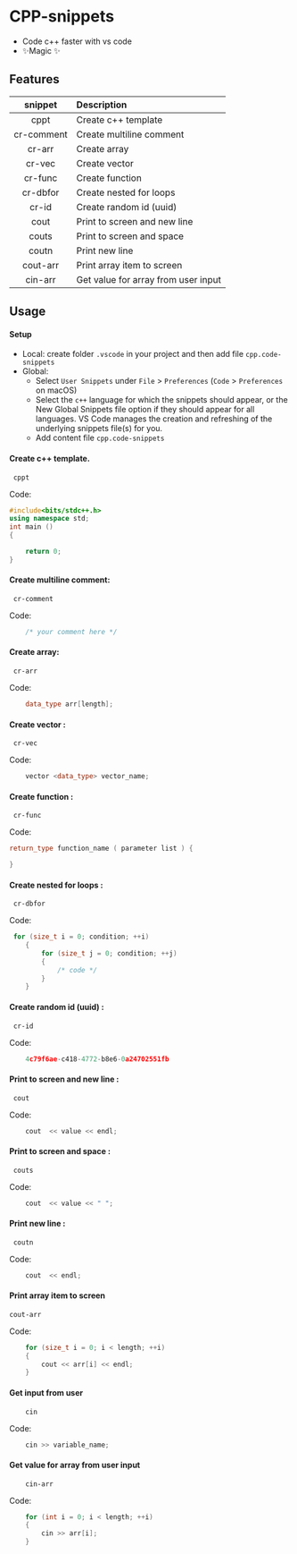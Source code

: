 # CPP-snippets

-   Code c++ faster with vs code
-   ✨Magic ✨

## Features

|  snippet   | Description                         |
| :--------: | :---------------------------------- |
|    cppt    | Create c++ template                 |
| cr-comment | Create multiline comment            |
|   cr-arr   | Create array                        |
|   cr-vec   | Create vector                       |
|  cr-func   | Create function                     |
|  cr-dbfor  | Create nested for loops             |
|   cr-id    | Create random id (uuid)             |
|    cout    | Print to screen and new line        |
|   couts    | Print to screen and space           |
|   coutn    | Print new line                      |
|  cout-arr  | Print array item to screen          |
|  cin-arr   | Get value for array from user input |

## Usage

#### Setup

-   Local: create folder `.vscode` in your project and then add file `cpp.code-snippets`
-   Global:
    -   Select ```User Snippets``` under `File` > `Preferences` (`Code` > `Preferences` on macOS)
    -   Select the `c++` language for which the snippets should appear, or the New Global Snippets file option if they should appear for all languages. VS Code manages the creation and refreshing of the underlying snippets file(s) for you.
    -   Add content file `cpp.code-snippets`

#### Create c++ template.

```
 cppt
```

Code:

```cpp
#include<bits/stdc++.h>
using namespace std;
int main ()
{

    return 0;
}
```

#### Create multiline comment:

```
 cr-comment
```

Code:

```cpp
    /* your comment here */
```

#### Create array:

```
 cr-arr
```

Code:

```cpp
    data_type arr[length];
```

#### Create vector :

```
 cr-vec
```

Code:

```cpp
    vector <data_type> vector_name;
```

#### Create function :

```
 cr-func
```

Code:

```cpp
return_type function_name ( parameter list ) {

}
```

#### Create nested for loops :

```
 cr-dbfor
```

Code:

```cpp
 for (size_t i = 0; condition; ++i)
    {
        for (size_t j = 0; condition; ++j)
        {
            /* code */
        }
    }
```

#### Create random id (uuid) :

```
 cr-id
```

Code:

```cpp
    4c79f6ae-c418-4772-b8e6-0a24702551fb
```

#### Print to screen and new line :

```
 cout
```

Code:

```cpp
    cout  << value << endl;
```

#### Print to screen and space :

```
 couts
```

Code:

```cpp
    cout  << value << " ";
```

#### Print new line :

```
 coutn
```

Code:

```cpp
    cout  << endl;
```

#### Print array item to screen

```
cout-arr
```

Code:

```cpp
    for (size_t i = 0; i < length; ++i)
    {
        cout << arr[i] << endl;
    }
```

#### Get input from user

```
    cin
```

Code:

```cpp
    cin >> variable_name;
```

#### Get value for array from user input

```
    cin-arr
```

Code:

```cpp
    for (int i = 0; i < length; ++i)
    {
        cin >> arr[i];
    }
```
